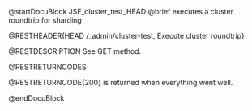 
@startDocuBlock JSF_cluster_test_HEAD
@brief executes a cluster roundtrip for sharding

@RESTHEADER{HEAD /_admin/cluster-test, Execute cluster roundtrip}

@RESTDESCRIPTION
See GET method.

@RESTRETURNCODES

@RESTRETURNCODE{200} is returned when everything went well.

@endDocuBlock

